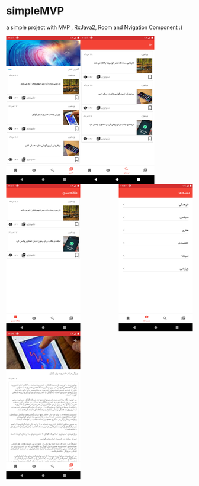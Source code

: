 # simpleMVP
a simple project with MVP , RxJava2, Room and Nvigation Component :)

<img src="/screenshots/home.png" border="0"   width="200" height="400" alt="Home Fragment"   align="left" />
<a ><img src="/screenshots/search.png" border="0"   width="200" height="400" alt="Search Fragment" align="center" />
<img src="/screenshots/category.png" border="0"   width="200" height="400" alt="Category Fragment" align="right" />
<img src="/screenshots/bookmark.png" border="0"   width="200" height="400" alt="Bookmark Fragment" align="left"/>
<img src="/screenshots/detail.png" border="0"   width="200" height="400" alt="Detail Activity" />

